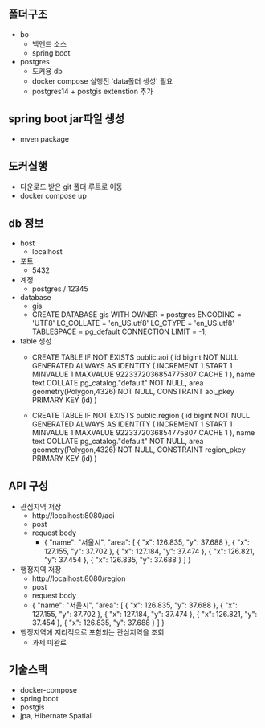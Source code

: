 ## 폴더구조
- bo
    - 백엔드 소스
    - spring boot
- postgres
    - 도커용 db
    - docker compose 실행전 'data폴더 생성' 필요
    - postgres14 + postgis extenstion 추가

## spring boot jar파일 생성
- mven package
## 도커실행
- 다운로드 받은 git 폴더 루트로 이동
- docker compose up

## db 정보
- host
    - localhost
- 포트
    - 5432
- 계정
    - postgres / 12345
- database
    - gis
    - CREATE DATABASE gis
    WITH 
    OWNER = postgres
    ENCODING = 'UTF8'
    LC_COLLATE = 'en_US.utf8'
    LC_CTYPE = 'en_US.utf8'
    TABLESPACE = pg_default
    CONNECTION LIMIT = -1;
- table 생성
    - CREATE TABLE IF NOT EXISTS public.aoi
(
    id bigint NOT NULL GENERATED ALWAYS AS IDENTITY ( INCREMENT 1 START 1 MINVALUE 1 MAXVALUE 9223372036854775807 CACHE 1 ),
    name text COLLATE pg_catalog."default" NOT NULL,
    area geometry(Polygon,4326) NOT NULL,
    CONSTRAINT aoi_pkey PRIMARY KEY (id)
)

    - CREATE TABLE IF NOT EXISTS public.region
(
    id bigint NOT NULL GENERATED ALWAYS AS IDENTITY ( INCREMENT 1 START 1 MINVALUE 1 MAXVALUE 9223372036854775807 CACHE 1 ),
    name text COLLATE pg_catalog."default" NOT NULL,
    area geometry(Polygon,4326) NOT NULL,
    CONSTRAINT region_pkey PRIMARY KEY (id)
)



## API 구성
- 관심지역 저장
    - http://localhost:8080/aoi 
    - post
    - request body
        - {
    "name": "서울시",
    "area": [
        {
            "x": 126.835,
            "y": 37.688
        },
        {
            "x": 127.155,
            "y": 37.702
        },
        {
            "x": 127.184,
            "y": 37.474
        },
        {
            "x": 126.821,
            "y": 37.454
        },
        {
            "x": 126.835,
            "y": 37.688
        }
    ]
}
- 행정지역 저장
    - http://localhost:8080/region
    - post
    - request body
     - {
    "name": "서울시",
    "area": [
        {
            "x": 126.835,
            "y": 37.688
        },
        {
            "x": 127.155,
            "y": 37.702
        },
        {
            "x": 127.184,
            "y": 37.474
        },
        {
            "x": 126.821,
            "y": 37.454
        },
        {
            "x": 126.835,
            "y": 37.688
        }
    ]
}
- 행정지역에 지리적으로 포함되는 관심지역을 조회
    - 과제 미완료


## 기술스택
- docker-compose
- spring boot 
- postgis
- jpa, Hibernate Spatial
